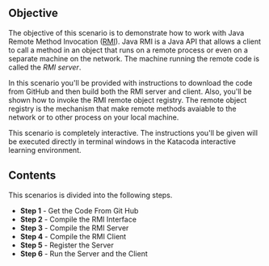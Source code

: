 ## Objective

The objective of this scenario is to demonstrate how to work with Java Remote Method Invocation ([RMI](https://en.wikipedia.org/wiki/Java_remote_method_invocation)). Java RMI is a Java API that allows a client to call a method in an object that runs on a remote process or even on a separate machine on the network. The machine running the remote code is called the *RMI server*.

In this scenario you'll be provided with instructions to download the code from GitHub and then build both the RMI server and client. Also, you'll be shown how to invoke the RMI remote object registry. The remote object registry is the mechanism that make remote methods avaiable to the network or to other process on your local machine.

This scenario is completely interactive. The instructions you'll be given will be executed directly in terminal windows in the Katacoda interactive learning environment.


## Contents

This scenarios is divided into the following steps.

* **Step 1** - Get the Code From Git Hub
* **Step 2** - Compile the RMI Interface
* **Step 3** - Compile the RMI Server
* **Step 4** - Compile the RMI Client
* **Step 5** - Register the Server
* **Step 6** - Run the Server and the Client